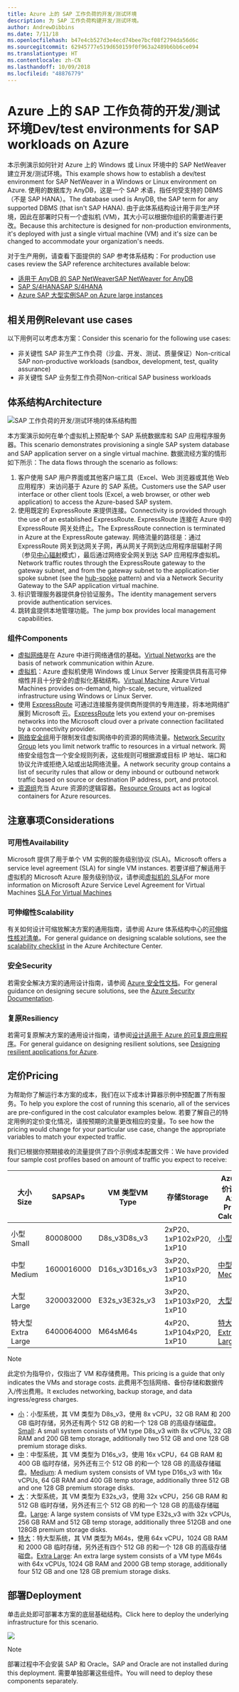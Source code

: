 ```yaml
---
title: Azure 上的 SAP 工作负荷的开发/测试环境
description: 为 SAP 工作负荷构建开发/测试环境。
author: AndrewDibbins
ms.date: 7/11/18
ms.openlocfilehash: b47e4cb527d3e4ecd74bee7bcf08f2794da56d6c
ms.sourcegitcommit: 62945777e519d650159f0f963a2489b6bb6ce094
ms.translationtype: HT
ms.contentlocale: zh-CN
ms.lasthandoff: 10/09/2018
ms.locfileid: "48876779"
---
```

# <a name="devtest-environments-for-sap-workloads-on-azure"></a><span data-ttu-id="867d9-103">Azure 上的 SAP 工作负荷的开发/测试环境</span><span class="sxs-lookup"><span data-stu-id="867d9-103">Dev/test environments for SAP workloads on Azure</span></span>

<span data-ttu-id="867d9-104">本示例演示如何针对 Azure 上的 Windows 或 Linux 环境中的 SAP NetWeaver 建立开发/测试环境。</span><span class="sxs-lookup"><span data-stu-id="867d9-104">This example shows how to establish a dev/test environment for SAP NetWeaver in a Windows or Linux environment on Azure.</span></span> <span data-ttu-id="867d9-105">使用的数据库为 AnyDB，这是一个 SAP 术语，指任何受支持的 DBMS（不是 SAP HANA）。</span><span class="sxs-lookup"><span data-stu-id="867d9-105">The database used is AnyDB, the SAP term for any supported DBMS (that isn't SAP HANA).</span></span> <span data-ttu-id="867d9-106">由于此体系结构设计用于非生产环境，因此在部署时只有一个虚拟机 (VM)，其大小可以根据你组织的需要进行更改。</span><span class="sxs-lookup"><span data-stu-id="867d9-106">Because this architecture is designed for non-production environments, it's deployed with just a single virtual machine (VM) and it's size can be changed to accommodate your organization's needs.</span></span>

<span data-ttu-id="867d9-107">对于生产用例，请查看下面提供的 SAP 参考体系结构：</span><span class="sxs-lookup"><span data-stu-id="867d9-107">For production use cases review the SAP reference architectures available below:</span></span>

* <span data-ttu-id="867d9-108">[适用于 AnyDB 的 SAP NetWeaver][sap-netweaver]</span><span class="sxs-lookup"><span data-stu-id="867d9-108">[SAP NetWeaver for AnyDB][sap-netweaver]</span></span>
* <span data-ttu-id="867d9-109">[SAP S/4HANA][sap-hana]</span><span class="sxs-lookup"><span data-stu-id="867d9-109">[SAP S/4HANA][sap-hana]</span></span>
* <span data-ttu-id="867d9-110">[Azure SAP 大型实例][sap-large]</span><span class="sxs-lookup"><span data-stu-id="867d9-110">[SAP on Azure large instances][sap-large]</span></span>

## <a name="relevant-use-cases"></a><span data-ttu-id="867d9-111">相关用例</span><span class="sxs-lookup"><span data-stu-id="867d9-111">Relevant use cases</span></span>

<span data-ttu-id="867d9-112">以下用例可以考虑本方案：</span><span class="sxs-lookup"><span data-stu-id="867d9-112">Consider this scenario for the following use cases:</span></span>

* <span data-ttu-id="867d9-113">非关键性 SAP 非生产工作负荷（沙盒、开发、测试、质量保证）</span><span class="sxs-lookup"><span data-stu-id="867d9-113">Non-critical SAP non-productive workloads (sandbox, development, test, quality assurance)</span></span>
* <span data-ttu-id="867d9-114">非关键性 SAP 业务型工作负荷</span><span class="sxs-lookup"><span data-stu-id="867d9-114">Non-critical SAP business workloads</span></span>

## <a name="architecture"></a><span data-ttu-id="867d9-115">体系结构</span><span class="sxs-lookup"><span data-stu-id="867d9-115">Architecture</span></span>

![SAP 工作负荷的开发/测试环境的体系结构图](media/architecture-sap-dev-test.png)

<span data-ttu-id="867d9-117">本方案演示如何在单个虚拟机上预配单个 SAP 系统数据库和 SAP 应用程序服务器。</span><span class="sxs-lookup"><span data-stu-id="867d9-117">This scenario demonstrates provisioning a single SAP system database and SAP application server on a single virtual machine.</span></span> <span data-ttu-id="867d9-118">数据流经方案的情形如下所示：</span><span class="sxs-lookup"><span data-stu-id="867d9-118">The data flows through the scenario as follows:</span></span>

1. <span data-ttu-id="867d9-119">客户使用 SAP 用户界面或其他客户端工具（Excel、Web 浏览器或其他 Web 应用程序）来访问基于 Azure 的 SAP 系统。</span><span class="sxs-lookup"><span data-stu-id="867d9-119">Customers use the SAP user interface or other client tools (Excel, a web browser, or other web application) to access the Azure-based SAP system.</span></span>
2. <span data-ttu-id="867d9-120">使用既定的 ExpressRoute 来提供连接。</span><span class="sxs-lookup"><span data-stu-id="867d9-120">Connectivity is provided through the use of an established ExpressRoute.</span></span> <span data-ttu-id="867d9-121">ExpressRoute 连接在 Azure 中的 ExpressRoute 网关处终止。</span><span class="sxs-lookup"><span data-stu-id="867d9-121">The ExpressRoute connection is terminated in Azure at the ExpressRoute gateway.</span></span> <span data-ttu-id="867d9-122">网络流量的路径是：通过 ExpressRoute 网关到达网关子网，再从网关子网到达应用程序层辐射子网（参见[中心辐射][hub-spoke]模式），最后通过网络安全网关到达 SAP 应用程序虚拟机。</span><span class="sxs-lookup"><span data-stu-id="867d9-122">Network traffic routes through the ExpressRoute gateway to the gateway subnet, and from the gateway subnet to the application-tier spoke subnet (see the [hub-spoke][hub-spoke] pattern) and via a Network Security Gateway to the SAP application virtual machine.</span></span>
3. <span data-ttu-id="867d9-123">标识管理服务器提供身份验证服务。</span><span class="sxs-lookup"><span data-stu-id="867d9-123">The identity management servers provide authentication services.</span></span>
4. <span data-ttu-id="867d9-124">跳转盒提供本地管理功能。</span><span class="sxs-lookup"><span data-stu-id="867d9-124">The jump box provides local management capabilities.</span></span>

### <a name="components"></a><span data-ttu-id="867d9-125">组件</span><span class="sxs-lookup"><span data-stu-id="867d9-125">Components</span></span>

* <span data-ttu-id="867d9-126">[虚拟网络](/azure/virtual-network/virtual-networks-overview)是在 Azure 中进行网络通信的基础。</span><span class="sxs-lookup"><span data-stu-id="867d9-126">[Virtual Networks](/azure/virtual-network/virtual-networks-overview) are the basis of network communication within Azure.</span></span>
* <span data-ttu-id="867d9-127">[虚拟机](/azure/virtual-machines/windows/overview)：Azure 虚拟机使用 Windows 或 Linux Server 按需提供具有高可伸缩性并且十分安全的虚拟化基础结构。</span><span class="sxs-lookup"><span data-stu-id="867d9-127">[Virtual Machine](/azure/virtual-machines/windows/overview) Azure Virtual Machines provides on-demand, high-scale, secure, virtualized infrastructure using Windows or Linux Server.</span></span>
* <span data-ttu-id="867d9-128">使用 [ExpressRoute](/azure/expressroute/expressroute-introduction) 可通过连接服务提供商所提供的专用连接，将本地网络扩展到 Microsoft 云。</span><span class="sxs-lookup"><span data-stu-id="867d9-128">[ExpressRoute](/azure/expressroute/expressroute-introduction) lets you extend your on-premises networks into the Microsoft cloud over a private connection facilitated by a connectivity provider.</span></span>
* <span data-ttu-id="867d9-129">[网络安全组](/azure/virtual-network/security-overview)用于限制发往虚拟网络中的资源的网络流量。</span><span class="sxs-lookup"><span data-stu-id="867d9-129">[Network Security Group](/azure/virtual-network/security-overview) lets you limit network traffic to resources in a virtual network.</span></span> <span data-ttu-id="867d9-130">网络安全组包含一个安全规则列表，这些规则可根据源或目标 IP 地址、端口和协议允许或拒绝入站或出站网络流量。</span><span class="sxs-lookup"><span data-stu-id="867d9-130">A network security group contains a list of security rules that allow or deny inbound or outbound network traffic based on source or destination IP address, port, and protocol.</span></span> 
* <span data-ttu-id="867d9-131">[资源组](/azure/azure-resource-manager/resource-group-overview#resource-groups)充当 Azure 资源的逻辑容器。</span><span class="sxs-lookup"><span data-stu-id="867d9-131">[Resource Groups](/azure/azure-resource-manager/resource-group-overview#resource-groups) act as logical containers for Azure resources.</span></span>

## <a name="considerations"></a><span data-ttu-id="867d9-132">注意事项</span><span class="sxs-lookup"><span data-stu-id="867d9-132">Considerations</span></span>

### <a name="availability"></a><span data-ttu-id="867d9-133">可用性</span><span class="sxs-lookup"><span data-stu-id="867d9-133">Availability</span></span>

 <span data-ttu-id="867d9-134">Microsoft 提供了用于单个 VM 实例的服务级别协议 (SLA)。</span><span class="sxs-lookup"><span data-stu-id="867d9-134">Microsoft offers a service level agreement (SLA) for single VM instances.</span></span> <span data-ttu-id="867d9-135">若要详细了解适用于虚拟机的 Microsoft Azure 服务级别协议，请参阅[虚拟机的 SLA](https://azure.microsoft.com/support/legal/sla/virtual-machines)</span><span class="sxs-lookup"><span data-stu-id="867d9-135">For more information on Microsoft Azure Service Level Agreement for Virtual Machines [SLA For Virtual Machines](https://azure.microsoft.com/support/legal/sla/virtual-machines)</span></span>

### <a name="scalability"></a><span data-ttu-id="867d9-136">可伸缩性</span><span class="sxs-lookup"><span data-stu-id="867d9-136">Scalability</span></span>

<span data-ttu-id="867d9-137">有关如何设计可缩放解决方案的通用指南，请参阅 Azure 体系结构中心的[可伸缩性核对清单][scalability]。</span><span class="sxs-lookup"><span data-stu-id="867d9-137">For general guidance on designing scalable solutions, see the [scalability checklist][scalability] in the Azure Architecture Center.</span></span>

### <a name="security"></a><span data-ttu-id="867d9-138">安全</span><span class="sxs-lookup"><span data-stu-id="867d9-138">Security</span></span>

<span data-ttu-id="867d9-139">若需安全解决方案的通用设计指南，请参阅 [Azure 安全性文档][security]。</span><span class="sxs-lookup"><span data-stu-id="867d9-139">For general guidance on designing secure solutions, see the [Azure Security Documentation][security].</span></span>

### <a name="resiliency"></a><span data-ttu-id="867d9-140">复原</span><span class="sxs-lookup"><span data-stu-id="867d9-140">Resiliency</span></span>

<span data-ttu-id="867d9-141">若需可复原解决方案的通用设计指南，请参阅[设计适用于 Azure 的可复原应用程序][resiliency]。</span><span class="sxs-lookup"><span data-stu-id="867d9-141">For general guidance on designing resilient solutions, see [Designing resilient applications for Azure][resiliency].</span></span>

## <a name="pricing"></a><span data-ttu-id="867d9-142">定价</span><span class="sxs-lookup"><span data-stu-id="867d9-142">Pricing</span></span>

<span data-ttu-id="867d9-143">为帮助你了解运行本方案的成本，我们在以下成本计算器示例中预配置了所有服务。</span><span class="sxs-lookup"><span data-stu-id="867d9-143">To help you explore the cost of running this scenario, all of the services are pre-configured in the cost calculator examples below.</span></span> <span data-ttu-id="867d9-144">若要了解自己的特定用例的定价变化情况，请按预期的流量更改相应的变量。</span><span class="sxs-lookup"><span data-stu-id="867d9-144">To see how the pricing would change for your particular use case, change the appropriate variables to match your expected traffic.</span></span>

<span data-ttu-id="867d9-145">我们已根据你预期接收的流量提供了四个示例成本配置文件：</span><span class="sxs-lookup"><span data-stu-id="867d9-145">We have provided four sample cost profiles based on amount of traffic you expect to receive:</span></span>

|<span data-ttu-id="867d9-146">大小</span><span class="sxs-lookup"><span data-stu-id="867d9-146">Size</span></span>|<span data-ttu-id="867d9-147">SAP</span><span class="sxs-lookup"><span data-stu-id="867d9-147">SAPs</span></span>|<span data-ttu-id="867d9-148">VM 类型</span><span class="sxs-lookup"><span data-stu-id="867d9-148">VM Type</span></span>|<span data-ttu-id="867d9-149">存储</span><span class="sxs-lookup"><span data-stu-id="867d9-149">Storage</span></span>|<span data-ttu-id="867d9-150">Azure 定价计算器</span><span class="sxs-lookup"><span data-stu-id="867d9-150">Azure Pricing Calculator</span></span>|
|----|----|-------|-------|---------------|
|<span data-ttu-id="867d9-151">小型</span><span class="sxs-lookup"><span data-stu-id="867d9-151">Small</span></span>|<span data-ttu-id="867d9-152">8000</span><span class="sxs-lookup"><span data-stu-id="867d9-152">8000</span></span>|<span data-ttu-id="867d9-153">D8s_v3</span><span class="sxs-lookup"><span data-stu-id="867d9-153">D8s_v3</span></span>|<span data-ttu-id="867d9-154">2xP20、1xP10</span><span class="sxs-lookup"><span data-stu-id="867d9-154">2xP20, 1xP10</span></span>|[<span data-ttu-id="867d9-155">小型</span><span class="sxs-lookup"><span data-stu-id="867d9-155">Small</span></span>](https://azure.com/e/9d26b9612da9466bb7a800eab56e71d1)|
|<span data-ttu-id="867d9-156">中型</span><span class="sxs-lookup"><span data-stu-id="867d9-156">Medium</span></span>|<span data-ttu-id="867d9-157">16000</span><span class="sxs-lookup"><span data-stu-id="867d9-157">16000</span></span>|<span data-ttu-id="867d9-158">D16s_v3</span><span class="sxs-lookup"><span data-stu-id="867d9-158">D16s_v3</span></span>|<span data-ttu-id="867d9-159">3xP20、1xP10</span><span class="sxs-lookup"><span data-stu-id="867d9-159">3xP20, 1xP10</span></span>|[<span data-ttu-id="867d9-160">中型</span><span class="sxs-lookup"><span data-stu-id="867d9-160">Medium</span></span>](https://azure.com/e/465bd07047d148baab032b2f461550cd)|
<span data-ttu-id="867d9-161">大型</span><span class="sxs-lookup"><span data-stu-id="867d9-161">Large</span></span>|<span data-ttu-id="867d9-162">32000</span><span class="sxs-lookup"><span data-stu-id="867d9-162">32000</span></span>|<span data-ttu-id="867d9-163">E32s_v3</span><span class="sxs-lookup"><span data-stu-id="867d9-163">E32s_v3</span></span>|<span data-ttu-id="867d9-164">3xP20、1xP10</span><span class="sxs-lookup"><span data-stu-id="867d9-164">3xP20, 1xP10</span></span>|[<span data-ttu-id="867d9-165">大型</span><span class="sxs-lookup"><span data-stu-id="867d9-165">Large</span></span>](https://azure.com/e/ada2e849d68b41c3839cc976000c6931)|
<span data-ttu-id="867d9-166">特大型</span><span class="sxs-lookup"><span data-stu-id="867d9-166">Extra Large</span></span>|<span data-ttu-id="867d9-167">64000</span><span class="sxs-lookup"><span data-stu-id="867d9-167">64000</span></span>|<span data-ttu-id="867d9-168">M64s</span><span class="sxs-lookup"><span data-stu-id="867d9-168">M64s</span></span>|<span data-ttu-id="867d9-169">4xP20、1xP10</span><span class="sxs-lookup"><span data-stu-id="867d9-169">4xP20, 1xP10</span></span>|[<span data-ttu-id="867d9-170">特大型</span><span class="sxs-lookup"><span data-stu-id="867d9-170">Extra Large</span></span>](https://azure.com/e/975fb58a965c4fbbb54c5c9179c61cef)|

> [!NOTE]
> <span data-ttu-id="867d9-171">此定价为指导价，仅指出了 VM 和存储费用。</span><span class="sxs-lookup"><span data-stu-id="867d9-171">This pricing is a guide that only indicates the VMs and storage costs.</span></span> <span data-ttu-id="867d9-172">此费用不包括网络、备份存储和数据传入/传出费用。</span><span class="sxs-lookup"><span data-stu-id="867d9-172">It excludes networking, backup storage, and data ingress/egress charges.</span></span>

* <span data-ttu-id="867d9-173">[小](https://azure.com/e/9d26b9612da9466bb7a800eab56e71d1)：小型系统，其 VM 类型为 D8s_v3，使用 8x vCPU，32 GB RAM 和 200 GB 临时存储，另外还有两个 512 GB 的和一个 128 GB 的高级存储磁盘。</span><span class="sxs-lookup"><span data-stu-id="867d9-173">[Small](https://azure.com/e/9d26b9612da9466bb7a800eab56e71d1): A small system consists of VM type D8s_v3 with 8x vCPUs, 32 GB RAM and 200 GB temp storage, additionally two 512 GB and one 128 GB premium storage disks.</span></span>
* <span data-ttu-id="867d9-174">[中](https://azure.com/e/465bd07047d148baab032b2f461550cd)：中型系统，其 VM 类型为 D16s_v3，使用 16x vCPU，64 GB RAM 和 400 GB 临时存储，另外还有三个 512 GB 的和一个 128 GB 的高级存储磁盘。</span><span class="sxs-lookup"><span data-stu-id="867d9-174">[Medium](https://azure.com/e/465bd07047d148baab032b2f461550cd): A medium system consists of VM type D16s_v3 with 16x vCPUs, 64 GB RAM and 400 GB temp storage, additionally three 512 GB and one 128 GB premium storage disks.</span></span>
* <span data-ttu-id="867d9-175">[大](https://azure.com/e/ada2e849d68b41c3839cc976000c6931)：大型系统，其 VM 类型为 E32s_v3，使用 32x vCPU，256 GB RAM 和 512 GB 临时存储，另外还有三个 512 GB 的和一个 128 GB 的高级存储磁盘。</span><span class="sxs-lookup"><span data-stu-id="867d9-175">[Large](https://azure.com/e/ada2e849d68b41c3839cc976000c6931): A large system consists of VM type E32s_v3 with 32x vCPUs, 256 GB RAM and 512 GB temp storage, additionally three 512GB and one 128GB premium storage disks.</span></span>
* <span data-ttu-id="867d9-176">[特大](https://azure.com/e/975fb58a965c4fbbb54c5c9179c61cef)：特大型系统，其 VM 类型为 M64s，使用 64x vCPU，1024 GB RAM 和 2000 GB 临时存储，另外还有四个 512 GB 的和一个 128 GB 的高级存储磁盘。</span><span class="sxs-lookup"><span data-stu-id="867d9-176">[Extra Large](https://azure.com/e/975fb58a965c4fbbb54c5c9179c61cef): An extra large system consists of a VM type M64s with 64x vCPUs, 1024 GB RAM and 2000 GB temp storage, additionally four 512 GB and one 128 GB premium storage disks.</span></span>

## <a name="deployment"></a><span data-ttu-id="867d9-177">部署</span><span class="sxs-lookup"><span data-stu-id="867d9-177">Deployment</span></span>

<span data-ttu-id="867d9-178">单击此处即可部署本方案的底层基础结构。</span><span class="sxs-lookup"><span data-stu-id="867d9-178">Click here to deploy the underlying infrastructure for this scenario.</span></span>

<a href="https://portal.azure.com/#create/Microsoft.Template/uri/https%3A%2F%2Fraw.githubusercontent.com%2Fmspnp%2Fsolution-architectures%2Fmaster%2Fapps%2Fsap-2tier%2Fazuredeploy.json" target="_blank">
    <img src="https://azuredeploy.net/deploybutton.png"/>
</a>

> [!NOTE]
> <span data-ttu-id="867d9-179">部署过程中不会安装 SAP 和 Oracle。</span><span class="sxs-lookup"><span data-stu-id="867d9-179">SAP and Oracle are not installed during this deployment.</span></span> <span data-ttu-id="867d9-180">需要单独部署这些组件。</span><span class="sxs-lookup"><span data-stu-id="867d9-180">You will need to deploy these components separately.</span></span>

<!-- links -->
[resiliency]: /azure/architecture/resiliency/
[security]: /azure/security/
[scalability]: /azure/architecture/checklist/scalability
[sap-netweaver]: /azure/architecture/reference-architectures/sap/sap-netweaver
[sap-hana]: /azure/architecture/reference-architectures/sap/sap-s4hana
[sap-large]: /azure/architecture/reference-architectures/sap/hana-large-instances
[hub-spoke]: /azure/architecture/reference-architectures/hybrid-networking/hub-spoke
